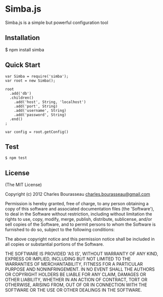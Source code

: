 # Simba.js

Simba.js is a simple but powerful configuration tool

## Installation

  $ npm install simba

## Quick Start

    var Simba = require('simba');
    var root = new Simba();

    root
      .add('db')
      .children() 
        .add('host', String, 'localhost')
        .add('port', String)
        .add('username', String)
        .add('password', String)
      .end()
    ;
    
    var config = root.getConfig()

## Test

    $ npm test

## License

(The MIT License)

Copyright (c) 2012 Charles Bourasseau charles.bourasseau@gmail.com

Permission is hereby granted, free of charge, to any person obtaining a copy of this software and associated documentation files (the 'Software'), to deal in the Software without restriction, including without limitation the rights to use, copy, modify, merge, publish, distribute, sublicense, and/or sell copies of the Software, and to permit persons to whom the Software is furnished to do so, subject to the following conditions:

The above copyright notice and this permission notice shall be included in all copies or substantial portions of the Software.

THE SOFTWARE IS PROVIDED 'AS IS', WITHOUT WARRANTY OF ANY KIND, EXPRESS OR IMPLIED, INCLUDING BUT NOT LIMITED TO THE WARRANTIES OF MERCHANTABILITY, FITNESS FOR A PARTICULAR PURPOSE AND NONINFRINGEMENT. IN NO EVENT SHALL THE AUTHORS OR COPYRIGHT HOLDERS BE LIABLE FOR ANY CLAIM, DAMAGES OR OTHER LIABILITY, WHETHER IN AN ACTION OF CONTRACT, TORT OR OTHERWISE, ARISING FROM, OUT OF OR IN CONNECTION WITH THE SOFTWARE OR THE USE OR OTHER DEALINGS IN THE SOFTWARE.
